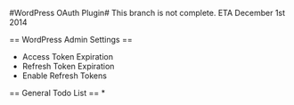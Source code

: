 #WordPress OAuth Plugin#
This branch is not complete. ETA December 1st 2014



== WordPress Admin Settings ==
* Access Token Expiration
* Refresh Token Expiration
* Enable Refresh Tokens

== General Todo List ==
*